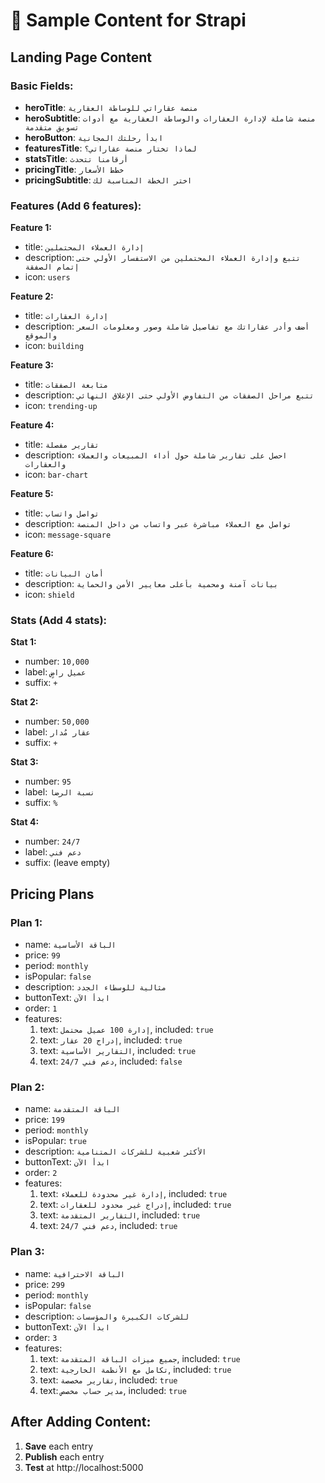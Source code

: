 # 📝 Sample Content for Strapi

## Landing Page Content

### Basic Fields:
- **heroTitle**: `منصة عقاراتي للوساطة العقارية`
- **heroSubtitle**: `منصة شاملة لإدارة العقارات والوساطة العقارية مع أدوات تسويق متقدمة`
- **heroButton**: `ابدأ رحلتك المجانية`
- **featuresTitle**: `لماذا تختار منصة عقاراتي؟`
- **statsTitle**: `أرقامنا تتحدث`
- **pricingTitle**: `خطط الأسعار`
- **pricingSubtitle**: `اختر الخطة المناسبة لك`

### Features (Add 6 features):

**Feature 1:**
- title: `إدارة العملاء المحتملين`
- description: `تتبع وإدارة العملاء المحتملين من الاستفسار الأولي حتى إتمام الصفقة`
- icon: `users`

**Feature 2:**
- title: `إدارة العقارات`
- description: `أضف وأدر عقاراتك مع تفاصيل شاملة وصور ومعلومات السعر والموقع`
- icon: `building`

**Feature 3:**
- title: `متابعة الصفقات`
- description: `تتبع مراحل الصفقات من التفاوض الأولي حتى الإغلاق النهائي`
- icon: `trending-up`

**Feature 4:**
- title: `تقارير مفصلة`
- description: `احصل على تقارير شاملة حول أداء المبيعات والعملاء والعقارات`
- icon: `bar-chart`

**Feature 5:**
- title: `تواصل واتساب`
- description: `تواصل مع العملاء مباشرة عبر واتساب من داخل المنصة`
- icon: `message-square`

**Feature 6:**
- title: `أمان البيانات`
- description: `بيانات آمنة ومحمية بأعلى معايير الأمن والحماية`
- icon: `shield`

### Stats (Add 4 stats):

**Stat 1:**
- number: `10,000`
- label: `عميل راضٍ`
- suffix: `+`

**Stat 2:**
- number: `50,000`
- label: `عقار مُدار`
- suffix: `+`

**Stat 3:**
- number: `95`
- label: `نسبة الرضا`
- suffix: `%`

**Stat 4:**
- number: `24/7`
- label: `دعم فني`
- suffix: (leave empty)

## Pricing Plans

### Plan 1:
- name: `الباقة الأساسية`
- price: `99`
- period: `monthly`
- isPopular: `false`
- description: `مثالية للوسطاء الجدد`
- buttonText: `ابدأ الآن`
- order: `1`
- features:
  1. text: `إدارة 100 عميل محتمل`, included: `true`
  2. text: `إدراج 20 عقار`, included: `true`
  3. text: `التقارير الأساسية`, included: `true`
  4. text: `دعم فني 24/7`, included: `false`

### Plan 2:
- name: `الباقة المتقدمة`
- price: `199`
- period: `monthly`
- isPopular: `true`
- description: `الأكثر شعبية للشركات المتنامية`
- buttonText: `ابدأ الآن`
- order: `2`
- features:
  1. text: `إدارة غير محدودة للعملاء`, included: `true`
  2. text: `إدراج غير محدود للعقارات`, included: `true`
  3. text: `التقارير المتقدمة`, included: `true`
  4. text: `دعم فني 24/7`, included: `true`

### Plan 3:
- name: `الباقة الاحترافية`
- price: `299`
- period: `monthly`
- isPopular: `false`
- description: `للشركات الكبيرة والمؤسسات`
- buttonText: `ابدأ الآن`
- order: `3`
- features:
  1. text: `جميع ميزات الباقة المتقدمة`, included: `true`
  2. text: `تكامل مع الأنظمة الخارجية`, included: `true`
  3. text: `تقارير مخصصة`, included: `true`
  4. text: `مدير حساب مخصص`, included: `true`

## After Adding Content:
1. **Save** each entry
2. **Publish** each entry
3. **Test** at http://localhost:5000